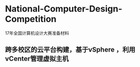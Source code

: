 # National-Computer-Design-Competition
17年全国计算机设计大赛准备材料



## 跨多校区的云平台构建，基于vSphere ，利用vCenter管理虚拟主机
